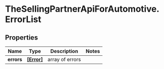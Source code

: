 # TheSellingPartnerApiForAutomotive.ErrorList

## Properties

Name | Type | Description | Notes
------------ | ------------- | ------------- | -------------
**errors** | [**[Error]**](Error.md) | array of errors | 


